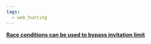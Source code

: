 ```yaml
---
tags:
  - web_hunting
---
```

**[Race conditions can be used to bypass invitation limit](https://hackerone.com/reports/115007)**